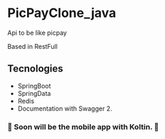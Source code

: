 # PicPayClone_java

Api to be like picpay

Based in RestFull

## Tecnologies

* SpringBoot
* SpringData
* Redis
* Documentation with Swagger 2.

### 🚧 Soon will be the mobile app with Koltin. 🚧
